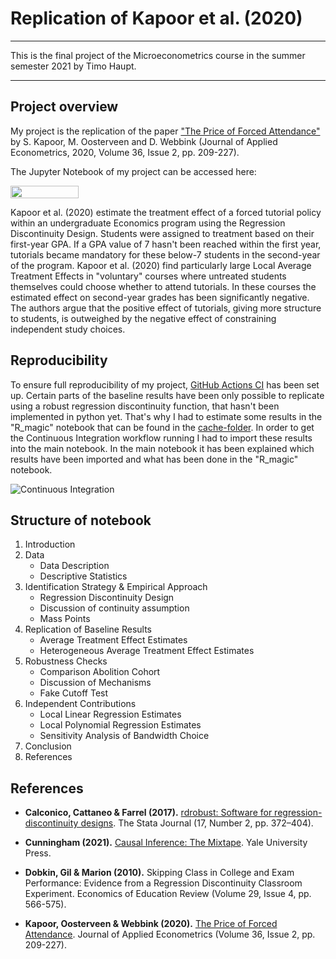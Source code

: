 # Replication of Kapoor et al. (2020)

---

This is the final project of the Microeconometrics course in the summer semester 2021 by Timo Haupt. 

---

## Project overview

My project is the replication of the paper ["The Price of Forced Attendance"](https://onlinelibrary.wiley.com/doi/10.1002/jae.2781) by S. Kapoor, M. Oosterveen and D. Webbink (Journal of Applied Econometrics, 2020, Volume 36, Issue 2, pp. 209-227).

The Jupyter Notebook of my project can be accessed here: 

<a href="https://mybinder.org/v2/gh/tihaup/Project-Microeconometrics/18adac3c9a686d7dc8f936de46fb793067e3bb56?urlpath=lab%2Ftree%2FForced_Attendance_Notebook.ipynb" 
   target="_parent">
   <img align="center"
  src="https://raw.githubusercontent.com/jupyter/design/master/logos/Badges/nbviewer_badge.png"
      width="109" height="20">
</a>

Kapoor et al. (2020) estimate the treatment effect of a forced tutorial policy within an undergraduate Economics program using the Regression Discontinuity Design. Students were assigned to treatment based on their first-year GPA. If a GPA value of 7 hasn't been reached within the first year, tutorials became mandatory for these below-7 students in the second-year of the program. 
Kapoor et al. (2020) find particularly large Local Average Treatment Effects in "voluntary" courses where untreated students themselves could choose whether to attend tutorials. In these courses the estimated effect on second-year grades has been significantly negative. The authors argue that the positive effect of tutorials, giving more structure to students, is outweighed by the negative effect of constraining independent study choices.  


## Reproducibility

To ensure full reproducibility of my project, [GitHub Actions CI](https://docs.github.com/en/actions) has been set up. Certain parts of the baseline results have been only possible to replicate using a robust regression discontinuity function, that hasn't been implemented in python yet. That's why I had to estimate some results in the "R_magic" notebook that can be found in the [cache-folder](https://github.com/OpenSourceEconomics/ose-data-science-course-projeect-tihaup/tree/master/cache). In order to get the Continuous Integration workflow running I had to import these results into the main notebook. In the main notebook it has been explained which results have been imported and what has been done in the "R_magic" notebook.

![Continuous Integration](https://github.com/OpenSourceEconomics/ose-template-course-project/workflows/Continuous%20Integration/badge.svg)


## Structure of notebook

1. Introduction
2. Data
    * Data Description
    * Descriptive Statistics
3. Identification Strategy & Empirical Approach
    * Regression Discontinuity Design
    * Discussion of continuity assumption  
    * Mass Points  
4. Replication of Baseline Results
    * Average Treatment Effect Estimates
    * Heterogeneous Average Treatment Effect Estimates
5. Robustness Checks
    * Comparison Abolition Cohort
    * Discussion of Mechanisms
    * Fake Cutoff Test 
6. Independent Contributions
    * Local Linear Regression Estimates
    * Local Polynomial Regression Estimates
    * Sensitivity Analysis of Bandwidth Choice
6. Conclusion
7. References


## References

* **Calconico, Cattaneo & Farrel (2017).** [rdrobust: Software for regression-discontinuity designs](https://journals.sagepub.com/doi/abs/10.1177/1536867X1701700208). The Stata Journal (17, Number 2, pp. 372–404).


* **Cunningham (2021).** [Causal Inference: The Mixtape](https://mixtape.scunning.com/index.html). Yale University Press.


* **Dobkin, Gil & Marion (2010).** Skipping Class in College and Exam Performance: Evidence from a Regression Discontinuity Classroom Experiment. Economics of Education Review (Volume 29, Issue 4, pp. 566-575).


* **Kapoor, Oosterveen & Webbink (2020).** [The Price of Forced Attendance](https://onlinelibrary.wiley.com/doi/10.1002/jae.2781). Journal of Applied Econometrics (Volume 36, Issue 2, pp. 209-227). 
